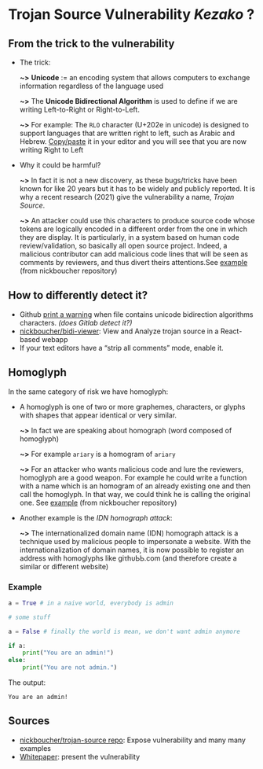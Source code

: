 # Trojan Source Vulnerability *Kezako* ?

## From the trick to the vulnerability
* The trick:

  **~>** **Unicode** := an encoding system that allows computers to exchange information regardless of the language used

  **~>** The **Unicode Bidirectional Algorithm** is used to define if we are writing Left-to-Right or Right-to-Left. 
  
  **~>**  For example: The `RLO` character (U+202e in unicode) is designed to support languages that are written right to left, such as Arabic and Hebrew. [Copy/paste](https://unicode-explorer.com/c/202E) it in your editor and you will see that you are now writing Right to Left
 

* Why it could be harmful?

  **~>** In fact it is not a new discovery, as these bugs/tricks have been known for like 20 years but it has to be widely and publicly reported. It is why a recent  research (2021) give the vulnerability a name, *Trojan Source*.
  
  **~>** An attacker could use this characters to produce source code whose tokens are logically encoded in a different order from the one  in  which  they  are  display. It is particularly, in a system based on human code review/validation, so basically all open source project. Indeed, a malicious contributor can add malicious code lines that will be seen as comments by reviewers, and thus divert theirs attentions.See [example](https://github.com/ariary/TrojanSourceFinder/blob/main/tests/comment-out.cpp) (from nickboucher repository)


## How to differently detect it?
* Github [print a warning](https://github.co/hiddenchars) when file contains unicode bidirection algorithms characters. *(does Gitlab detect it?)*
* [nickboucher/bidi-viewer](https://github.com/nickboucher/bidi-viewer): View and Analyze trojan source in a React-based webapp
* If your text editors have a “strip all comments” mode, enable it.

## Homoglyph

In the same category of risk we have homoglyph:

* A homoglyph is one of two or more graphemes, characters, or glyphs with shapes that appear identical or very similar.

  **~>** In fact we are speaking about homograph (word composed of homoglyph)

  **~>** For example `агіагу` is a homogram of `ariary`

  **~>** For an attacker who wants malicious code and lure the reviewers, homoglyph are a good weapon. For example he could write a function with a name which is an homogram of an already existing one and then call the homoglyph. In that way, we could think he is calling the original one.
See [example](https://github.com/ariary/TrojanSourceFinder/blob/main/tests/homoglyphe-function.go) (from nickboucher repository)

* Another example is the *IDN homograph attack*:

  **~>** The internationalized domain name (IDN) homograph attack is a technique used by malicious people to impersonate a website. With the internationalization of domain names, it is now possible to register an address with homoglyphs like ɡіτһυЬЬ.ϲоⅿ (and therefore create a similar or different website)
### Example
``` python
а = True # in a naive world, everybody is admin 

# some stuff 

a = False # finally the world is mean, we don't want admin anymore 

if а:
    print("You are an admin!")
else:
    print("You are not admin.")
```

The output:
```
You are an admin!
```

## Sources

* [nickboucher/trojan-source repo](https://github.com/nickboucher/trojan-source): Expose vulnerability and many many examples
* [Whitepaper](https://trojansource.codes/trojan-source.pdf): present the vulnerability
